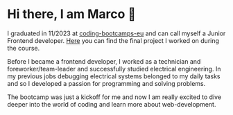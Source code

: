 # Hi there, I am Marco 👋

I graduated in 11/2023 at [coding-bootcamps-eu](https://github.com/coding-bootcamps-eu) and can call myself a Junior Frontend developer.
[Here](https://cbe-concert-compass.netlify.app/) you can find the final project I worked on during the course.

Before I became a frontend developer, I worked as a technician and foreworker/team-leader and successfully studied electrical engineering.
In my previous jobs debugging electrical systems belonged to my daily tasks and so I developed a passion for programming and solving problems.

The bootcamp was just a kickoff for me and now I am really excited to dive deeper into the world of coding and learn more about web-development. 




<!---
marcorosenbaum/marcorosenbaum is a ✨ special ✨ repository because its `README.md` (this file) appears on your GitHub profile.
You can click the Preview link to take a look at your changes.
--->
